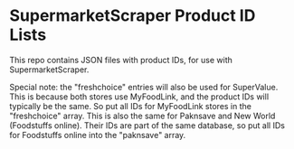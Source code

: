 # SupermarketScraper Product ID Lists
This repo contains JSON files with product IDs, for use with SupermarketScraper.

Special note: the "freshchoice" entries will also be used for SuperValue. This is because both stores use MyFoodLink, and the product IDs will typically be the same. So put all IDs for MyFoodLink stores in the "freshchoice" array.
This is also the same for Paknsave and New World (Foodstuffs online). Their IDs are part of the same database, so put all IDs for Foodstuffs online into the "paknsave" array.